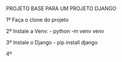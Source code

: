 PROJETO BASE PARA UM PROJETO DJANGO

1º Faça o clone do projeto

2º Instale a Venv:
    - python -m venv venv

3º Instale o Django
    - pip install django

4º 